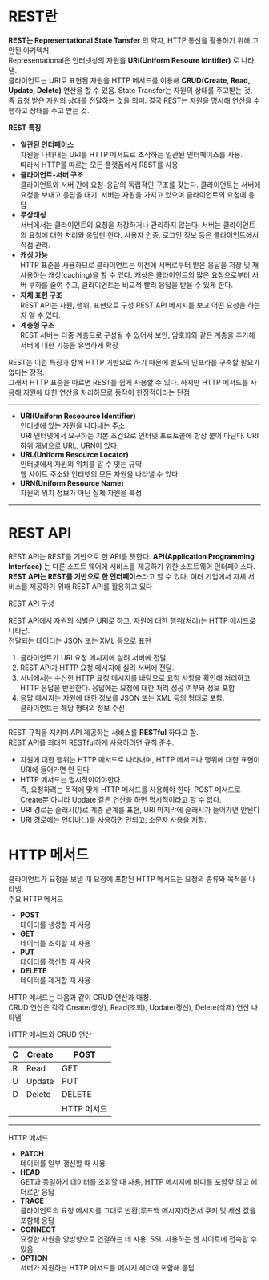 # REST란

**REST는 Representational State Tansfer** 의 약자, HTTP 통신을 활용하기 위해 고안된 아키텍처.  
Representational은 인터넷상의 자원을 **URI(Uniform Resoure Idntifier)** 로 나타냄.  
클라이언트는 URI로 표현된 자원을 HTTP 메서드를 이용해 **CRUD(Create, Read, Update, Delete)** 연산을 할 수 있음. State Transfer는 자원의 상태를 주고받는 것,  
즉 요청 받은 자원의 상태를 전달하는 것을 의미. 결국 REST는 자원을 명시해 연산을 수행하고 상태를 주고 받는 것.

**REST 특징**

- **일관된 인터페이스**  
자원을 나타내는 URI를 HTTP 메서드로 조작하는 일관된 인터페이스를 사용.  
따라서 HTTP를 따르는 모든 플랫폼에서 REST를 사용
- **클라이언트-서버 구조**  
클라이언트와 서버 간에 요청-응답의 독립적인 구조를 갖는다. 클라이언트는 서버에 요청을 보내고 응답을 대기. 서버는 자원을 가지고 있으며 클라이언트의 요청에 응답
- **무상태성**  
서버에서는 클라이언트의 요청을 저장하거나 관리하지 않는다. 서버는 클라이언트의 요청에 대한 처리와 응답만 한다. 사용자 인증, 로그인 정보 등은 클라이언트에서 직접 관리.
- **캐싱 가능**  
HTTP 표준을 사용하므로 클라이언트는 이전에 서버로부터 받은 응답을 저장 및 재사용하는 캐싱(caching)을 할 수 있다. 캐싱은 클라이언트의 많은 요청으로부터 서버 부하를 줄여 주고, 클라이언트는 비교적 빨리 응답을 받을 수 있게 한다.
- **자체 표현 구조**  
REST API는 자원, 행위, 표현으로 구성 REST API 메시지를 보고 어떤 요청을 하는지 알 수 있다.
- **계층형 구조**  
REST 서버는 다중 계층으로 구성될 수 있어서 보안, 암호화와 같은 계층을 추가해 서버에 대한 기능을 유연하게 확장

REST는 이런 특징과 함께 HTTP 기반으로 하기 때문에 별도의 인프라를 구축할 필요가 없다는 장점.  
그래서 HTTP 표준을 따르면 REST를 쉽게 사용할 수 있다. 하지만 HTTP 메서드를 사용해 자원에 대한 연산을 처리하므로 동작이 한정적이라는 단점

---

- **URI(Uniform Reseource Identifier)**  
인터넷에 있는 자원을 나타내는 주소.  
URI 인터넷에서 요구하는 기본 조건으로 인터넷 프로토콜에 항상 붙어 다닌다. URI 하위 개념으로 URL, URN이 있다
- **URL(Uniform Resource Locator)**  
인터넷에서 자원의 위치를 알 수 잇는 규약.  
웹 사이트 주소와 인터넷의 모든 자원을 나타낼 수 있다.
- **URN(Uniform Resource Name)**  
자원의 위치 정보가 아닌 실제 자원을 특정

---

# REST API

REST API는 REST를 기반으로 한 API를 뜻한다. **API(Application Programming Interface)** 는 다른 소프트 웨어에 서비스를 제공하기 위한 소프트웨어 인터페이스다.  
**REST API는 REST를 기반으로 한 인터페이스**라고 할 수 있다. 여러 기업에서 자체 서비스를 제공하기 위해 REST API를 활용하고 있다

REST API 구성

REST API에서 자원의 식별은 URI로 하고, 자원에 대한 행위(처리)는 HTTP 메서드로 나타남.  
전달되는 데이터는 JSON  또는 XML 등으로 표현

1. 클라이언트가 URI 요청 메시지에 실려 서버에 전달.
2. REST API가 HTTP 요청 메시지에 실려 서버에 전달.
3. 서버에서는 수신한 HTTP 요청 메시지를 바탕으로 요청 사항을 확인해 처리하고 HTTP 응답을 반환한다. 응답에는 요청에 대한 처리 성공 여부와 정보 포함
4. 응답 메시지는 자원에 대한 정보를 JSON 또는 XML 등의 형태로 포함.  
클라이언트는 해당 형태의 정보 수신

---

REST 규칙을 지키며 API 제공하는 서비스를 **RESTful** 하다고 함.  
REST API를 최대한 RESTful하게 사용하려면 규칙 준수.

- 자원에 대한 행위는 HTTP 메서드로 나타내며, HTTP 메서드나 행위에 대한 표현이 URI에 들어가면 안 된다
- HTTP 메서드는 명시적이어야한다.   
즉, 요청하려는 목적에 맞게 HTTP 메서드를 사용해야 한다. POST 메서드로 Create뿐 아니라 Update 같은 연산을 하면 명시적이라고 할 수 없다.
- URI 경로는 슬래시(/)로 계층 관계를 표현, URI 마지막에 슬래시가 들어가면 안된다
- URI 경로에는 언더바(_)를 사용하면 안되고, 소문자 사용을 지향.

# HTTP 메서드

클라이언트가 요청을 보낼 때 요청에 포함된 HTTP 메서드는 요청의 종류와 목적을 나타냄.  
주요 HTTP 메서드

- **POST**  
데이터를 생성할 때 사용
- **GET**  
데이터를 조회할 때 사용
- **PUT**  
데이터를 갱신할 때 사용
- **DELETE**  
데이터를 제거할 때 사용

HTTP 메서드는 다음과 같이 CRUD 연산과 매칭.  
CRUD 연산은 각각 Create(생성), Read(조회), Update(갱신), Delete(삭제) 연산 나타냄’

HTTP 메서드와 CRUD 연산

| C | Create | POST |
| --- | --- | --- |
| R | Read | GET |
| U | Update | PUT |
| D | Delete | DELETE |
|  |  | HTTP 메서드 |

---

HTTP 메서드

- **PATCH**  
데이터를 일부 갱신할 때 사용
- **HEAD**  
GET과 동일하게 데이터를 조회할 때 사용, HTTP 메시지에 바디를 포함핮 않고 헤더로만 응답
- **TRACE**  
클라이언트의 요청 메시지를 그대로 반환(루프백 메시지)하면서 쿠키 및 세션 값을 포함해 응답
- **CONNECT**  
요청한 자원을 양방향으로 연결하는 데 사용, SSL 사용하는 웹 사이트에 접속할 수 있음
- **OPTION**   
서버가 지원하는 HTTP 메서드를 메시지 헤더에 포함해 응답
